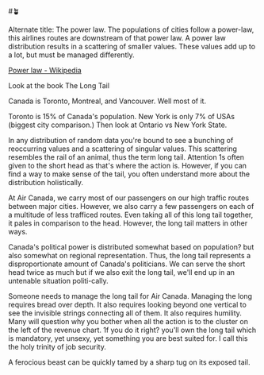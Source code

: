#🪴  

Alternate title: The power law. The populations of cities follow a power-law, this airlines routes are downstream of that power law. A power law distribution results in a scattering of smaller values. These values add up to a lot, but must be managed differently.

[Power law - Wikipedia](https://en.wikipedia.org/wiki/Power_law)

Look at the book The Long Tail

Canada is Toronto, Montreal, and Vancouver. Well most of it.

Toronto is 15% of Canada's population. New York is only 7% of USAs (biggest city comparison.) Then look at Ontario vs New York State.

In any distribution of random data you're bound to see a bunching of reoccurring values and a scattering of singular values. This scattering resembles the rail of an animal, thus the term long tail. Attention 1s often given to the short head as that's where the action is. However, if you can find a way to make sense of the tail, you often understand more about the distribution holistically.

At Air Canada, we carry most of our passengers on our high traffic routes between major cities. However, we also carry a few passengers on each of a multitude of less trafficed routes. Even taking all of this long tail together, it pales in comparison to the head. However, the long tail matters in other ways.

Canada's political power is distributed somewhat based on population? but also somewhat on regional representation. Thus, the long tail represents a disproportionate amount of Canada's politicians. We can serve the short head twice as much but if we also exit the long tail, we'll end up in an untenable situation politi-cally.

Someone needs to manage the long tail for Air Canada. Managing the long requires bread over depth. It also requires looking beyond one vertical to see the invisible strings connecting all of them. It also requires humility. Many will question why you bother when all the action is to the cluster on the left of the revenue chart. 1f you do it right? you'll own the long tail which is mandatory, yet unsexy, yet something you are best suited for. I call this the holy trinity of job security.

A ferocious beast can be quickly tamed by a sharp tug on its exposed tail.